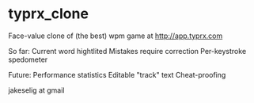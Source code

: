 typrx_clone
===========

Face-value clone of (the best) wpm game at http://app.typrx.com

  So far:
    Current word hightlited
    Mistakes require correction
    Per-keystroke spedometer
    
  Future:
    Performance statistics
    Editable "track" text
    Cheat-proofing
    
    
jakeselig at gmail
